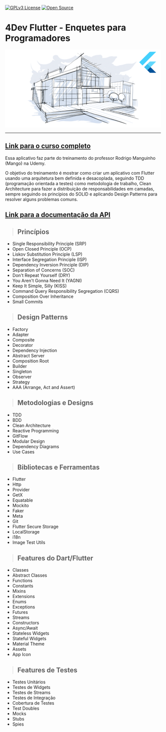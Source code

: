 [![GPLv3 License](https://img.shields.io/badge/License-GPL%20v3-yellow.svg)](https://opensource.org/licenses/)
[![Open Source](https://badges.frapsoft.com/os/v1/open-source.svg?v=103)](https://opensource.org/)

# **4Dev Flutter - Enquetes para Programadores**

[![alt text](./requirements/assets/course-logo.png "Link para o treinamento")](https://www.udemy.com/course/flutter-com-mango/?referralCode=4595D68027AC351A7454)

---

## [**Link para o curso completo**](https://www.udemy.com/course/flutter-com-mango/?referralCode=4595D68027AC351A7454)

Essa aplicativo faz parte do treinamento do professor Rodrigo Manguinho (Mango) na Udemy.

O objetivo do treinamento é mostrar como criar um aplicativo com Flutter usando uma arquitetura bem definida e desacoplada, seguindo TDD (programação orientada a testes) como metodologia de trabalho, Clean Architecture para fazer a distribuição de responsabilidades em camadas, sempre seguindo os princípios do SOLID e aplicando Design Patterns para resolver alguns problemas comuns.

## [**Link para a documentação da API**](http://fordevs.herokuapp.com/api-docs)

> ## Princípios

* Single Responsibility Principle (SRP)
* Open Closed Principle (OCP)
* Liskov Substitution Principle (LSP)
* Interface Segregation Principle (ISP)
* Dependency Inversion Principle (DIP)
* Separation of Concerns (SOC)
* Don't Repeat Yourself (DRY)
* You Aren't Gonna Need It (YAGNI)
* Keep It Simple, Silly (KISS)
* Command Query Responsibility Segregation (CQRS)
* Composition Over Inheritance
* Small Commits

> ## Design Patterns

* Factory
* Adapter
* Composite
* Decorator
* Dependency Injection
* Abstract Server
* Composition Root
* Builder
* Singleton
* Observer
* Strategy
* AAA (Arrange, Act and Assert)

> ## Metodologias e Designs

* TDD
* BDD
* Clean Architecture
* Reactive Programming
* GitFlow
* Modular Design
* Dependency Diagrams
* Use Cases

> ## Bibliotecas e Ferramentas

* Flutter
* Http
* Provider
* GetX
* Equatable
* Mockito
* Faker
* Meta
* Git
* Flutter Secure Storage
* LocalStorage
* i18n
* Image Test Utils

> ## Features do Dart/Flutter
* Classes
* Abstract Classes
* Functions
* Constants
* Mixins
* Extensions
* Enums
* Exceptions
* Futures
* Streams
* Constructors
* Async/Await
* Stateless Widgets
* Stateful Widgets
* Material Theme
* Assets
* App Icon

> ## Features de Testes

* Testes Unitários
* Testes de Widgets
* Testes de Streams
* Testes de Integração
* Cobertura de Testes
* Test Doubles
* Mocks
* Stubs
* Spies